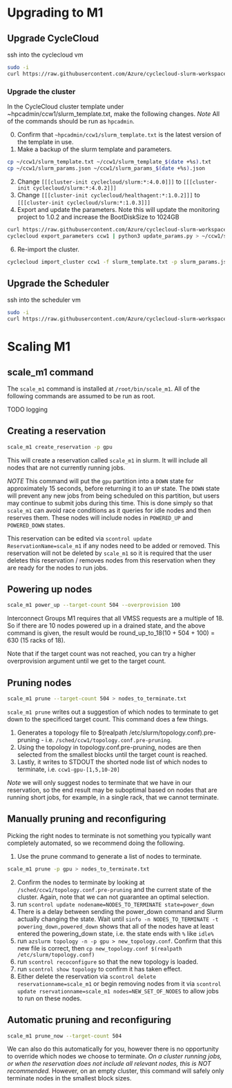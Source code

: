 # Upgrading to M1

## Upgrade CycleCloud
ssh into the cyclecloud vm
```bash
sudo -i
curl https://raw.githubusercontent.com/Azure/cyclecloud-slurm-workspace/refs/heads/feature/scale_m1/scale_m1/upgrade_cyclecloud.sh | bash -
```

### Upgrade the cluster
In the CycleCloud cluster template under ~hpcadmin/ccw1/slurm_template.txt, make the following changes.
_Note_ All of the commands should be run as `hpcadmin`.

0) Confirm that `~hpcadmin/ccw1/slurm_template.txt` is the latest version of the template in use.
1) Make a backup of the slurm template and parameters.
```bash
cp ~/ccw1/slurm_template.txt ~/ccw1/slurm_template_$(date +%s).txt
cp ~/ccw1/slurm_params.json ~/ccw1/slurm_params_$(date +%s).json
```
2) Change `[[[cluster-init cyclecloud/slurm:*:4.0.0]]]` to `[[[cluster-init cyclecloud/slurm:*:4.0.2]]]`
4) Change `[[[cluster-init cyclecloud/healthagent:*:1.0.2]]]` to `[[[cluster-init cyclecloud/slurm:*:1.0.3]]]`
5) Export and update the parameters. Note this will update the monitoring project to 1.0.2 and increase the BootDiskSize to 1024GB
```bash
curl https://raw.githubusercontent.com/Azure/cyclecloud-slurm-workspace/refs/heads/feature/scale_m1/scale_m1/update_params.py > update_params.py
cyclecloud export_parameters ccw1 | python3 update_params.py > ~/ccw1/slurm_params.json
```
6) Re-import the cluster.
```bash
cyclecloud import_cluster ccw1 -f slurm_template.txt -p slurm_params.json -c Slurm --force
```


## Upgrade the Scheduler
ssh into the scheduler vm
```bash
sudo -i
curl https://raw.githubusercontent.com/Azure/cyclecloud-slurm-workspace/refs/heads/feature/scale_m1/scale_m1/upgrade_slurmctld.sh | bash -
```


# Scaling M1

## scale_m1 command
The `scale_m1` command is installed at `/root/bin/scale_m1`. All of the following commands are assumed to be run as root.

TODO logging

## Creating a reservation
```bash
scale_m1 create_reservation -p gpu
```
This will create a reservation called `scale_m1` in slurm. It will include all nodes that are not currently running jobs.

_NOTE_ This command will put the `gpu` partition into a `DOWN` state for approximately 15 seconds, before returning it to an `UP` state. The `DOWN` state will prevent any new jobs from being scheduled on this partition, but users may continue to submit jobs during this time. This is done simply so that `scale_m1` can avoid race conditions as it queries for idle nodes and then reserves them. These nodes will include nodes in `POWERED_UP` and `POWERED_DOWN` states.

This reservation can be edited via `scontrol update ReservationName=scale_m1` if any nodes need to be added or removed. This reservation will not be deleted by `scale_m1` so it is required that the user deletes this reservation / removes nodes from this reservation when they are ready for the nodes to run jobs.

## Powering up nodes
```bash
scale_m1 power_up --target-count 504 --overprovision 100
```
Interconnect Groups M1 requires that all VMSS requests are a multiple of 18. So if there are 10 nodes powered up in a drained state, and the above command is given, the result would be round_up_to_18(10 + 504 + 100) = 630 (15 racks of 18).

Note that if the target count was not reached, you can try a higher overprovision argument until we get to the target count.

## Pruning nodes
```bash
scale_m1 prune --target-count 504 > nodes_to_terminate.txt
```
`scale_m1 prune` writes out a suggestion of which nodes to terminate to get down to the specificed target count. This command does a few things.
1) Generates a topology file to $(realpath /etc/slurm/topology.conf).pre-pruning - i.e. `/sched/ccw1/topology.conf.pre-pruning`.
2) Using the topology in topology.conf.pre-pruning, nodes are then selected from the smallest blocks until the target count is reached.
3) Lastly, it writes to STDOUT the shorted node list of which nodes to terminate, i.e. `ccw1-gpu-[1,5,10-20]`

_Note_ we will only suggest nodes to terminate that we have in our reservation, so the end result may be suboptimal based on nodes that are running short jobs, for example, in a single rack, that we cannot terminate.

## Manually pruning and reconfiguring
Picking the right nodes to terminate is not something you typically want completely automated, so we recommend doing the following.
1) Use the prune command to generate a list of nodes to terminate.
```bash
scale_m1 prune -p gpu > nodes_to_terminate.txt
```
2) Confirm the nodes to terminate by looking at `/sched/ccw1/topology.conf.pre-pruning` and the current state of the cluster. Again, note that we can not guarantee an optimal selection.
3) run `scontrol update nodename=NODES_TO_TERMINATE state=power_down`
4) There is a delay between sending the power_down command and Slurm actually changing the state. Wait until `sinfo -n NODES_TO_TERMINATE -t powering_down,powered_down` shows that all of the nodes have at least entered the powering_down state, i.e. the state ends with `%` like `idle%`
5) run `azslurm topology -n -p gpu > new_topology.conf`. Confirm that this new file is correct, then `cp new_topology.conf $(realpath /etc/slurm/topology.conf)`
5) run `scontrol recoconfigure` so that the new topology is loaded.
6) run `scontrol show topology` to confirm it has taken effect.
7) Either delete the reservation via `scontrol delete reservationname=scale_m1` or begin removing nodes from it via `scontrol update rservationname=scale_m1 nodes=NEW_SET_OF_NODES` to allow jobs to run on these nodes.

## Automatic pruning and reconfiguring
```bash
scale_m1 prune_now --target-count 504
```
We can also do this automatically for you, however there is no opportunity to override which nodes we choose to terminate. *On a cluster running jobs, or when the reservation does not include all relevant nodes, this is NOT recommended.* However, on an empty cluster, this command will safely only terminate nodes in the smallest block sizes.
